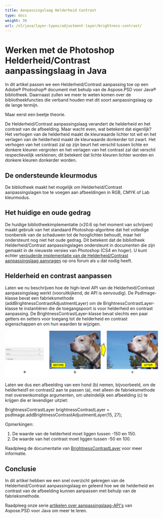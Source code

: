 ```yaml
---
title: Aanpassingslaag Helderheid Contrast
type: docs
weight: 30
url: /nl/java/layer-types/adjustment-layer/brightness-contrast/
---
```


# Werken met de Photoshop Helderheid/Contrast aanpassingslaag in Java

In dit artikel passen we een Helderheid/Contrast aanpassing toe op een Adobe® Photoshop® document met behulp van de Aspose.PSD voor Java® bibliotheek. Daarnaast zullen we meer te weten komen over de bibliotheekfuncties die verband houden met dit soort aanpassingslaag op de lange termijn.

Maar eerst een beetje theorie.

De Helderheid/Contrast aanpassingslaag verandert de helderheid en het contrast van de afbeelding. Maar wacht even, wat betekent dat eigenlijk? Het verhogen van de helderheid maakt de kleurwaarde lichter tot wit en het verlagen van de helderheid maakt de kleurwaarde donkerder tot zwart. Het verhogen van het contrast zal op zijn beurt het verschil tussen lichte en donkere kleuren vergroten en het verlagen van het contrast zal dat verschil respectievelijk verkleinen; dit betekent dat lichte kleuren lichter worden en donkere kleuren donkerder worden.

## De ondersteunde kleurmodus

De bibliotheek maakt het mogelijk om Helderheid/Contrast aanpassingslagen toe te voegen aan afbeeldingen in RGB, CMYK of Lab kleurmodus.

## Het huidige en oude gedrag

De huidige bibliotheekimplementatie (v20.6 op het moment van schrijven) maakt gebruik van het standaard Photoshop-algoritme dat het volledige toonbereik van de schaduwen tot de hooglichten behoudt, maar het ondersteunt nog niet het oude gedrag. Dit betekent dat de bibliotheek Helderheid/Contrast aanpassingslagen ondersteunt in documenten die zijn gemaakt in de nieuwste versies van Photoshop (CS4 en hoger). U kunt echter [verouderde implementatie van de Helderheid/Contrast aanpassingslaag aanvragen](https://forum.aspose.com/c/psd) op ons forum als u dat nodig heeft.

## Helderheid en contrast aanpassen

Laten we nu beschrijven hoe de high-level API van de Helderheid/Contrast aanpassingslaag werkt (vooruitkijkend, de API is eenvoudig). De PsdImage-klasse bevat een fabrieksmethode (addBrightnessContrastAdjustmentLayer) om de BrightnessContrastLayer-klasse te instantiëren die de toegangspoort is voor helderheid en contrast aanpassing. De BrightnessContrastLayer-klasse bevat slechts een paar getters en setters voor toegang tot de helderheid en contrast eigenschappen en om hun waarden te wijzigen.

![|Voorbeeld van Helderheid/Contrast Aanpassingslaag in PSD](brightness-contrast-psd-adjustment-layer-figure-1.png)

Laten we dus een afbeelding van een hond (b) nemen, bijvoorbeeld, om de helderheid1 en contrast2 aan te passen (a), met alleen de fabrieksmethode met overeenkomstige argumenten, om uiteindelijk een afbeelding (c) te krijgen die er levendiger uitziet:

BrightnessContrastLayer brightnessContrastLayer = psdImage.addBrightnessContrastAdjustmentLayer(15, 27);

Opmerkingen:

1. De waarde van de helderheid moet liggen tussen -150 en 150.
2. De waarde van het contrast moet liggen tussen -50 en 100.

Raadpleeg de documentatie van [BrightnessContrastLayer](https://reference.aspose.com/psd/java/com.aspose.psd.fileformats.psd.layers.adjustmentlayers/BrightnessContrastLayer) voor meer informatie.

## Conclusie

In dit artikel hebben we een snel overzicht gekregen van de Helderheid/Contrast aanpassingslaag en geleerd hoe we de helderheid en contrast van de afbeelding kunnen aanpassen met behulp van de fabrieksmethode.

Raadpleeg onze serie [artikelen over aanpassingslaag-API's](/nl/psd/java/layer-types/adjustment-layer/) van Aspose.PSD voor Java om meer te leren.
